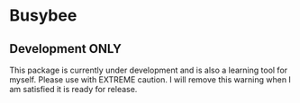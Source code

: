 Busybee
=======

Development ONLY
----------------

This package is currently under development and is also a learning tool for myself.  Please use with 
EXTREME caution.   I will remove this warning when I am satisfied it is ready for release.
